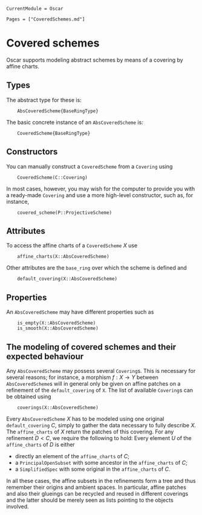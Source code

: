 ```@meta
CurrentModule = Oscar
```

```@contents
Pages = ["CoveredSchemes.md"]
```

# Covered schemes

Oscar supports modeling abstract schemes by means of a covering by affine charts. 

## Types
The abstract type for these is:
```@docs
    AbsCoveredScheme{BaseRingType}
```
The basic concrete instance of an `AbsCoveredScheme` is:
```@docs
    CoveredScheme{BaseRingType}
```

## Constructors
You can manually construct a `CoveredScheme` from a `Covering` using 
```@docs
    CoveredScheme(C::Covering)
```
In most cases, however, you may wish for the computer to provide you with a ready-made 
`Covering` and use a more high-level constructor, such as, for instance, 
```@docs
    covered_scheme(P::ProjectiveScheme)
```

## Attributes
To access the affine charts of a `CoveredScheme` $X$ use 
```@docs
    affine_charts(X::AbsCoveredScheme)
```
Other attributes are the `base_ring` over which the scheme is defined and 
```@docs
    default_covering(X::AbsCoveredScheme)
```

## Properties
An `AbsCoveredScheme` may have different properties such as 
```
    is_empty(X::AbsCoveredScheme)
    is_smooth(X::AbsCoveredScheme)
```

## The modeling of covered schemes and their expected behaviour 

Any `AbsCoveredScheme` may possess several `Covering`s. This is necessary for 
several reasons; for instance, a morphism $f : X \to Y$ between `AbsCoveredScheme`s 
will in general only be given on affine patches on a refinement of the `default_covering` of `X`.
The list of available `Covering`s can be obtained using 
```@docs
    coverings(X::AbsCoveredScheme)
```
Every `AbsCoveredScheme` $X$ has to be modeled using one original `default_covering` $C$, simply 
to gather the data necessary to fully describe $X$. The `affine_charts` of $X$ return the 
patches of this covering. For any refinement $D < C$, we require the following to hold: 
Every element $U$ of the `affine_charts` of $D$ is either 

  * directly an element of the `affine_charts` of $C$;
  * a `PrincipalOpenSubset` with some ancestor in the `affine_charts` of $C$; 
  * a `SimplifiedSpec` with some original in the `affine_charts` of $C$.

In all these cases, the affine subsets in the refinements form a tree and thus remember 
their origins and ambient spaces. In particular, affine patches and also their glueings can be recycled 
and reused in different coverings and the latter should be merely seen as lists pointing 
to the objects involved. 

    
